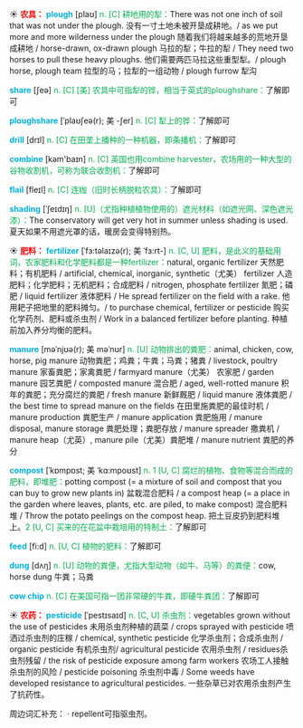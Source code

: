 ☀ <font color="red">**农具：**</font>
<font color="sky blue">**plough**</font> [plaʊ]
<font color="#00b050">n. [C] 耕地用的犁：</font>There was not one inch of soil that was not under the plough. 没有一寸土地未被开垦成耕地。/ as we put more and more wilderness under the plough 随着我们将越来越多的荒地开垦成耕地 / horse-drawn, ox-drawn plough 马拉的犁；牛拉的犁 / They need two horses to pull these heavy ploughs. 他们需要两匹马拉这些重型犁。/ plough horse, plough team 拉型的马；拉犁的一组动物 / plough furrow 犁沟

<font color="sky blue">**share**</font> [ʃeə] 
<font color="#00b050">n. [C] [美] 农具中可指犁的铧，相当于英式的ploughshare：</font>了解即可
           
<font color="sky blue">**ploughshare**</font> [ˈplaʊʃeə(r); 美 -ʃer]
<font color="#00b050">n. [C] 犁上的铧：</font>了解即可

<font color="sky blue">**drill**</font> [drɪl] 
<font color="#00b050">n. [C] 在田垄上播种的一种机器，即条播机：</font>了解即可

<font color="sky blue">**combine**</font> [kəm'baɪn] 
<font color="#00b050">n. [C] 英国也用combine harvester，农场用的一种大型的谷物收割机，可称为联合收割机：</font>了解即可
                      
<font color="sky blue">**flail**</font> [fleɪl]
<font color="#00b050">n. [C] 连枷（旧时长柄脱粒农具）：</font>了解即可
           
<font color="sky blue">**shading**</font> [ˈʃeɪdɪŋ]
<font color="#00b050">n. [U]（尤指种植植物使用的）遮光材料（如遮光网、深色遮光漆）：</font>The conservatory will get very hot in summer unless shading is used. 夏天如果不用遮光罩的话，暖房会变得特别热。

☀ <font color="red">**肥料：**</font>
<font color="sky blue">**fertilizer**</font> [ˈfɜ:təlaɪzə(r); 美 ˈfɜ:rt-]
<font color="#00b050">n. [C, U] 肥料，是此义的基础用词，农家肥料和化学肥料都是一种fertilizer：</font>natural, organic fertilizer 天然肥料；有机肥料 / artificial, chemical, inorganic, synthetic（尤美） fertilizer 人造肥料；化学肥料；无机肥料；合成肥料 / nitrogen, phosphate fertilizer 氮肥；磷肥 / liquid fertilizer 液体肥料 / He spread fertilizer on the field with a rake. 他用耙子把地里的肥料摊匀。/ to purchase chemical, fertilizer or pesticide 购买化学药剂、肥料或杀虫剂 / Work in a balanced fertilizer before planting. 种植前加入养分均衡的肥料。
           
<font color="sky blue">**manure**</font> [məˈnjʊə(r); 美 məˈnʊr]
<font color="#00b050">n. [U] 动物排出的粪肥：</font>animal, chicken, cow, horse, pig manure 动物粪肥；鸡粪；牛粪；马粪；猪粪 / livestock, poultry manure 家畜粪肥；家禽粪肥 / farmyard manure（尤美） 农家肥 / garden manure 园艺粪肥 / composted manure 混合肥 / aged, well-rotted manure 积年的粪肥；充分腐烂的粪肥 / fresh manure 新鲜厩肥 / liquid manure 液体粪肥 / the best time to spread manure on the fields 在田里施粪肥的最佳时机 / manure production 粪肥生产 / manure application 粪肥施用 / manure disposal, manure storage 粪肥处理；粪肥存放 / manure spreader 撒粪机 / manure heap（尤英）, manure pile（尤美）粪肥堆 / manure nutrient 粪肥的养分 
           
<font color="sky blue">**compost**</font> [ˈkɒmpɒst; 美 ˈkɑ:mpoʊst]
<font color="#00b050">n. 1 [U, C] 腐烂的植物、食物等混合而成的肥料，即堆肥：</font>potting compost (= a mixture of soil and compost that you can buy to grow new plants in) 盆栽混合肥料 / a compost heap (= a place in the garden where leaves, plants, etc. are piled, to make compost) 混合肥料堆 / Throw the potato peelings on the compost heap. 把土豆皮扔到肥料堆上。<font color="#00b050">2 [U, C] 买来的在花盆中栽培用的特制土：</font>了解即可

<font color="sky blue">**feed**</font> [fi:d] 
<font color="#00b050">n. [U, C] 植物的肥料：</font>了解即可
           
<font color="sky blue">**dung**</font> [dʌŋ]
<font color="#00b050">n. [U] 动物的粪便，尤指大型动物（如牛、马等）的粪便：</font>cow, horse dung 牛粪；马粪

<font color="sky blue">**cow chip**</font>
<font color="#00b050">n. [C] 在美国可指一团非常硬的牛粪，即硬牛粪团：</font>了解即可

☀ <font color="red">**农药：**</font>
<font color="sky blue">**pesticide**</font> [ˈpestɪsaɪd]
<font color="#00b050">n. [C, U] 杀虫剂：</font>vegetables grown without the use of pesticides 未用杀虫剂种植的蔬菜 / crops sprayed with pesticide 喷洒过杀虫剂的庄稼 / chemical, synthetic pesticide 化学杀虫剂；合成杀虫剂 / organic pesticide 有机杀虫剂/ agricultural pesticide 农用杀虫剂 / residues杀虫剂残留 / the risk of pesticide exposure among farm workers 农场工人接触杀虫剂的风险 / pesticide poisoning 杀虫剂中毒 / Some weeds have developed resistance to agricultural pesticides. 一些杂草已对农用杀虫剂产生了抗药性。

周边词汇补充：
· repellent可指驱虫剂。